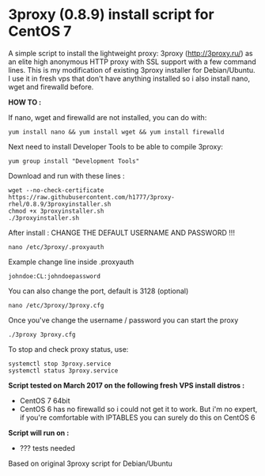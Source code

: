 3proxy (0.8.9) install script for CentOS 7
======================================================

A simple script to install the lightweight proxy: 3proxy (http://3proxy.ru/) as an elite high anonymous HTTP proxy with SSL support with a few command lines.
This is my modification of existing 3proxy installer for Debian/Ubuntu. I use it in fresh vps that don't have anything installed so i also install nano, wget and firewalld before.


**HOW TO :**

If nano, wget and firewalld are not installed, you can do with:

    yum install nano && yum install wget && yum install firewalld

Next need to install Developer Tools to be able to compile 3proxy:

	yum group install "Development Tools"
	
Download and run with these lines :

    wget --no-check-certificate https://raw.githubusercontent.com/h1777/3proxy-rhel/0.8.9/3proxyinstaller.sh
    chmod +x 3proxyinstaller.sh
    ./3proxyinstaller.sh

After install : CHANGE THE DEFAULT USERNAME AND PASSWORD !!!

    nano /etc/3proxy/.proxyauth

Example change line inside .proxyauth

    johndoe:CL:johndoepassword

You can also change the port, default is 3128 (optional)

    nano /etc/3proxy/3proxy.cfg


Once you've change the username / password you can start the proxy

    ./3proxy 3proxy.cfg

To stop and check proxy status, use:

	systemctl stop 3proxy.service
	systemctl status 3proxy.service


**Script tested on March 2017 on the following fresh VPS install distros :**

- CentOS 7 64bit
- CentOS 6 has no firewalld so i could not get it to work. But i'm no expert, if you're comfortable with IPTABLES you can surely do this on CentOS 6


**Script will run on :**
- ??? tests needed


Based on original 3proxy script for Debian/Ubuntu
